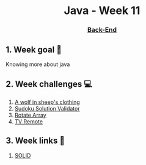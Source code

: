 <h1 align="center">Java - Week 11</h1>
<h3 align="center"><a href="https://www.techopedia.com/definition/29568/back-end-developer" target="_blank">Back-End</a></h3>

## 1. Week goal 🏁
<p>Knowing more about java</p>

## 2. Week challenges 💻
1. [A wolf in sheep's clothing](https://www.codewars.com/kata/5c8bfa44b9d1192e1ebd3d15)
2. [Sudoku Solution Validator](https://www.codewars.com/kata/529bf0e9bdf7657179000008)
2. [Rotate Array](https://www.codewars.com/kata/5469e0798a3502f4a90005c9)
3. [TV Remote](https://www.codewars.com/kata/5a5032f4fd56cb958e00007a/java)

## 3. Week links 🔗
1. [SOLID](https://www.youtube.com/watch?v=rtmFCcjEgEw&ab_channel=LaraconEU)